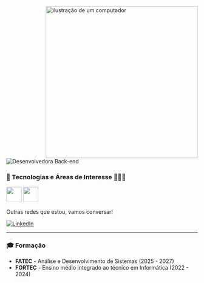 
 <img src="https://raw.githubusercontent.com/MicaelliMedeiros/micaellimedeiros/master/image/computer-illustration.png" alt="ilustração de um computador" min-width="400px" max-width="400px" width="400px" align="right">

 ![Desenvolvedora Back-end](https://img.shields.io/badge/Desenvolvedora-Back--end-purple?style=flat-square)




### 🔧 Tecnologias e Áreas de Interesse 👩🏻‍💻

<p align="left">
 
  <img src="https://cdn.jsdelivr.net/gh/devicons/devicon/icons/java/java-original.svg" width="40" height="40" />
  <img src="https://cdn.jsdelivr.net/gh/devicons/devicon/icons/spring/spring-original.svg" width="40" height="40" />

</p>

Outras redes que estou, vamos conversar!

[![LinkedIn](https://img.shields.io/badge/LinkedIn-0077B5?style=for-the-badge&logo=linkedin&logoColor=white)](https://www.linkedin.com/in/julia-tomine/)

---


### 🎓 Formação

- **FATEC** - Análise e Desenvolvimento de Sistemas (2025 - 2027)
- **FORTEC** - Ensino médio integrado ao técnico em Informática (2022 - 2024)
